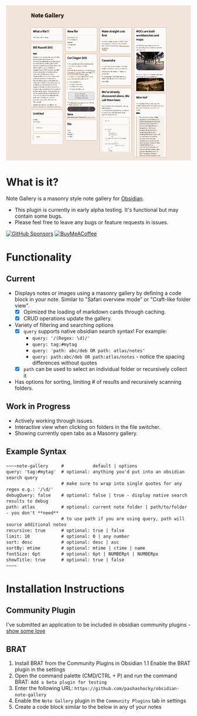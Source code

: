 ![Note Gallery Example](assets/github-header.png)

# What is it?
Note Gallery is a masonry style note gallery for [Obsidian](https://obsidian.md/).

- This plugin is currently in early alpha testing. It's functional but may contain some bugs.
- Please feel free to leave any bugs or feature requests in issues.

[![GitHub Sponsors](https://img.shields.io/github/sponsors/pashashocky?style=social)](https://github.com/sponsors/pashashocky)
[<img src="https://cdn.buymeacoffee.com/buttons/v2/default-yellow.png" alt="BuyMeACoffee" width="100">](https://www.buymeacoffee.com/pashashocky)

# Functionality
## Current
- Displays notes or images using a masonry gallery by defining a code block in your note. Similar to "Safari overview mode" or "Craft-like folder view".
  - [x] Opimized the loading of markdown cards through caching.
  - [x] CRUD operations update the gallery.
- Variety of filtering and searching options
  - [x] `query` supports native obsidian search syntax! For example:
    - `query: '/(Regex: \d)/'`
    - `query: tag:#mytag`
    - `query: 'path: abc/deb OR path: atlas/notes'`
    - `query: path:abc/deb OR path:atlas/notes` - notice the spacing differences without quotes
  - [x] `path` can be used to select an individual folder or recursively collect it
- Has options for sorting, limiting # of results and recursively scanning folders.

## Work in Progress
- Actively working through issues.
- Interactive view when clicking on folders in the file switcher.
- Showing currently open tabs as a Masonry gallery.

## Example Syntax
```
~~~~note-gallery     #           default | options
query: 'tag:#mytag'  # optional: anything you'd put into an obsidian search query
                     # make sure to wrap into single quotes for any regex e.g.: '/\d/'
debugQuery: false    # optional: false | true - display native search results to debug
path: atlas          # optional: current note folder | path/to/folder - you don't **need**
                     # to use path if you are using query, path will source additional notes
recursive: true      # optional: true | false
limit: 10            # optional: 0 | any number
sort: desc           # optional: desc | asc
sortBy: mtime        # optional: mtime | ctime | name
fontSize: 6pt        # optional: 6pt | NUMBERpt | NUMBERpx
showTitle: true      # optional: true | false
~~~~
```

# Installation Instructions
## Community Plugin
I've submitted an application to be included in obsidian community plugins - [show some love](https://github.com/obsidianmd/obsidian-releases/pull/2684)

## BRAT
1. Install BRAT from the Community Plugins in Obsidian
  1.1 Enable the BRAT plugin in the settings
2. Open the command palette (CMD/CTRL + P) and run the command BRAT: `Add a beta plugin for testing`
3. Enter the following URL: `https://github.com/pashashocky/obsidian-note-gallery`
4. Enable the `Note Gallery` plugin in the `Community Plugins` tab in settings
5. Create a code block similar to the below in any of your notes
